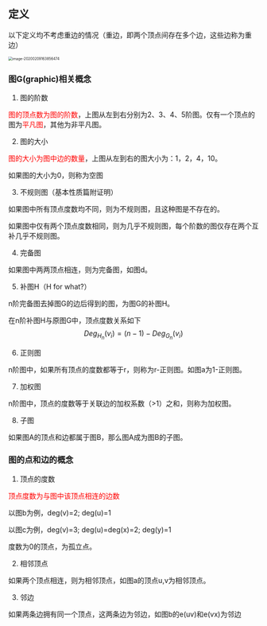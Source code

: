 ## 定义

以下定义均不考虑重边的情况（重边，即两个顶点间存在多个边，这些边称为重边）

<img src="/Users/panyongfeng/Library/Application Support/typora-user-images/image-20200209163856474.png" alt="image-20200209163856474" style="zoom:50%;" />

### 图G(graphic)相关概念

1. 图的阶数

<font color='red'>图的顶点数为图的阶数</font>，上图从左到右分别为2、3、4、5阶图。仅有一个顶点的图为<font color='red'>平凡图</font>，其他为非平凡图。

2. 图的大小

<font color='red'>图的大小为图中边的数量</font>，上图从左到右的图大小为：1，2，4，10。

如果图的大小为0，则称为空图

3. 不规则图（基本性质篇附证明）

如果图中所有顶点度数均不同，则为不规则图，且这种图是不存在的。

如果图中仅有两个顶点度数相同，则为几乎不规则图，每个阶数的图仅存在两个互补几乎不规则图。

4. 完备图

如果图中两两顶点相连，则为完备图，如图d。

5. 补图H（H for what?）

n阶完备图去掉图G的边后得到的图，为图G的补图H。

在n阶补图H与原图G中，顶点度数关系如下
$$
Deg_{H_n}(v_i) = (n-1) - Deg_{G_n}(v_i)
$$

6. 正则图

n阶图中，如果所有顶点的度数都等于r，则称为r-正则图。如图a为1-正则图。

7. 加权图

n阶图中，顶点的度数等于关联边的加权系数（>1）之和，则称为加权图。

8. 子图

如果图A的顶点和边都属于图B，那么图A成为图B的子图。

### 图的点和边的概念

1. 顶点的度数

<font color='red'>顶点度数为与图中该顶点相连的边数</font>

以图b为例，deg(v)=2; deg(u)=1

以图c为例，deg(v)=3; deg(u)=deg(x)=2; deg(y)=1

度数为0的顶点，为孤立点。

2. 相邻顶点

如果两个顶点相连，则为相邻顶点，如图a的顶点u,v为相邻顶点。

3. 邻边

如果两条边拥有同一个顶点，这两条边为邻边，如图b的e(uv)和e(vx)为邻边